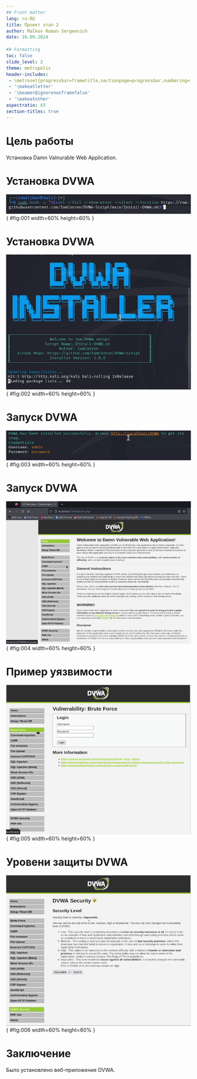 ```yaml
---
## Front matter
lang: ru-RU
title: Проект этап 2
author: Malkov Roman Sergeevich
date: 16.09.2024

## Formatting
toc: false
slide_level: 2
theme: metropolis
header-includes: 
 - \metroset{progressbar=frametitle,sectionpage=progressbar,numbering=fraction}
 - '\makeatletter'
 - '\beamer@ignorenonframefalse'
 - '\makeatother'
aspectratio: 43
section-titles: true
---
```


# Цель работы

Установка Damn Valnurable Web Application.

# Установка DVWA
![Ввод команды для установки DVWA](Screens/Screenshot_1.PNG){ #fig:001 width=60% height=60% }

# Установка DVWA

![DVWA установка](Screens/Screenshot_2.PNG){ #fig:002 width=60% height=60% }

# Запуск DVWA

![Получение доступа к DVWA](Screens/Screenshot_3.PNG){ #fig:003 width=60% height=60% }

# Запуск DVWA

![DVWA после ввода ссылки](Screens/Screenshot_4.PNG){ #fig:004 width=60% height=60% }

# Пример уязвимости

![Пример уязвимости BruteForce](Screens/Screenshot_5.PNG){ #fig:005 width=60% height=60% }


# Уровени защиты DVWA

![Окно DVWA Security](Screens/Screenshot_6.PNG){ #fig:006 width=60% height=60% }

# Заключение

Было установлено веб-приложение DVWA.